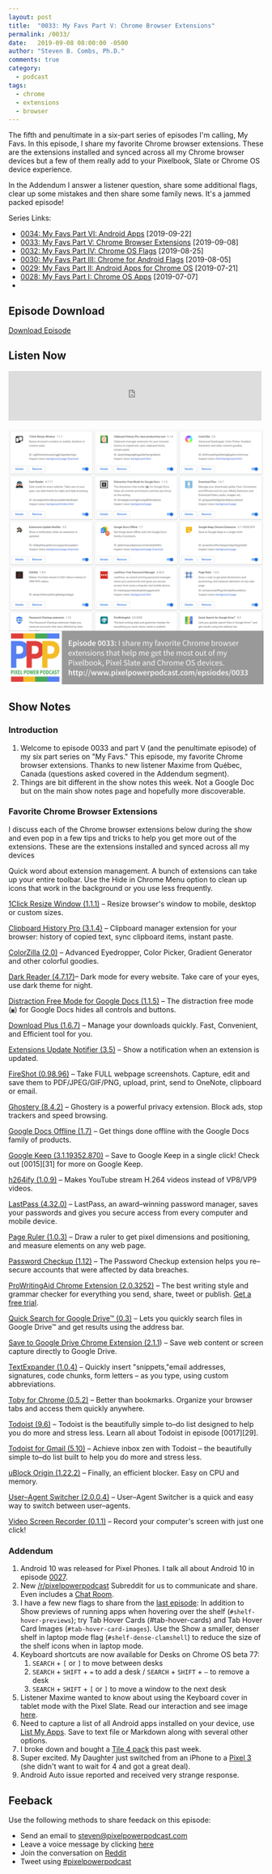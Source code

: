 ```yaml
---
layout: post
title:  "0033: My Favs Part V: Chrome Browser Extensions"
permalink: /0033/
date:   2019-09-08 08:00:00 -0500
author: "Steven B. Combs, Ph.D."
comments: true
category:
  - podcast
tags:
  - chrome
  - extensions
  - browser
---
```


The fifth and penultimate in a six-part series of episodes I'm calling, My Favs. In this episode, I share my favorite Chrome browser extensions. These are the extensions installed and synced across all my Chrome browser devices but a few of them really add to your Pixelbook, Slate or Chrome OS device experience.

In the Addendum I answer a listener question, share some additional flags, clear up some mistakes and then share some family news. It's a jammed packed episode!

Series Links:

- [0034: My Favs Part VI: Android Apps](/0034) [2019-09-22]
- [0033: My Favs Part V: Chrome Browser Extensions](/0033) [2019-09-08]
- [0032: My Favs Part IV: Chrome OS Flags](/0032) [2019-08-25]
- [0030: My Favs Part III: Chrome for Android Flags](/0030) [2019-08-05]
- [0029: My Favs Part II: Android Apps for Chrome OS](/0020) [2019-07-21]
- [0028: My Favs Part I: Chrome OS Apps](/0028) [2019-07-07]
-
## Episode Download

[Download Episode](https://s3-us-west-2.amazonaws.com/anchor-audio-bank/staging/2019-12-19/18588a2558aadd84f719cf0f4e9ed213.m4a)

## Listen Now

<p><iframe src="https://anchor.fm/pixelpowerpodcast/embed/episodes/0033-My-Favs-Part-V-Chrome-Browser-Extensions-e59qb4" height="98px" width="500px" frameborder="0" scrolling="no"></iframe></p>

![Episode Album Art](/images/album-art/2019/0033.png)

## Show Notes

### Introduction

1. Welcome to episode 0033 and part V (and the penultimate episode) of my six part series on "My Favs." This episode, my favorite Chrome browser extensions.
Thanks to new listener Maxime from Québec, Canada (questions asked covered in the Addendum segment).
2. Things are bit different in the show notes this week. Not a Google Doc but on the main show notes page and hopefully more discoverable.

### Favorite Chrome Browser Extensions
I discuss each of the Chrome browser extensions below during the show and even pop in a few tips and tricks to help you get more out of the extensions. These are the extensions installed and synced across all my devices

Quick word about extension management. A bunch of extensions can take up your entire toolbar. Use the Hide in Chrome Menu option to clean up icons that work in the background or you use less frequently.

[1Click Resize Window (1.1.1)][105] – Resize browser's window to mobile, desktop or custom sizes.

[Clipboard History Pro (3.1.4)][107] – Clipboard manager extension for your browser: history of copied text, sync clipboard items, instant paste.

[ColorZilla (2.0)][109] – Advanced Eyedropper, Color Picker, Gradient Generator and other colorful goodies.

[Dark Reader (4.7.17)][111]– Dark mode for every website. Take care of your eyes, use dark theme for night.

[Distraction Free Mode for Google Docs (1.1.5)][113] – The distraction free mode (`▣`) for Google Docs hides all controls and buttons.

[Download Plus (1.6.7)][115] – Manage your downloads quickly. Fast, Convenient, and Efficient tool for you.

[Extensions Update Notifier (3.5)][117] – Show a notification when an extension is updated.

[FireShot (0.98.96)][119] – Take FULL webpage screenshots. Capture, edit and save them to PDF/JPEG/GIF/PNG, upload, print, send to OneNote, clipboard or email.

[Ghostery (8.4.2)][121] – Ghostery is a powerful privacy extension. Block ads, stop trackers and speed browsing.

[Google Docs Offline (1.7)][123] – Get things done offline with the Google Docs family of products.

[Google Keep (3.1.19352.870)][125] – Save to Google Keep in a single click! Check out [0015][31] for more on Google Keep.

[h264ify (1.0.9)][127] – Makes YouTube stream H.264 videos instead of VP8/VP9 videos.

[LastPass (4.32.0)][129] – LastPass, an award–winning password manager, saves your passwords and gives you secure access from every computer and mobile device.

[Page Ruler (1.0.3)][131] – Draw a ruler to get pixel dimensions and positioning, and measure elements on any web page.

[Password Checkup (1.12)][133] – The Password Checkup extension helps you re–secure accounts that were affected by data breaches.

[ProWritingAid Chrome Extension (2.0.3252)][135] – The best writing style and grammar checker for everything you send, share, tweet or publish. [Get a free trial](https://prowritingaid.com/?afid=6362).

[Quick Search for Google Drive™ (0.3)][138] – Lets you quickly search files in Google Drive™ and get results using the address bar.

[Save to Google Drive Chrome Extension (2.1.1][140]) – Save web content or screen capture directly to Google Drive.

[TextExpander (1.0.4)][142] – Quickly insert "snippets,"email addresses, signatures, code chunks, form letters – as you type, using custom abbreviations.

[Toby for Chrome (0.5.2)][144] – Better than bookmarks. Organize your browser tabs and access them quickly anywhere.

[Todoist (9.6)][146] – Todoist is the beautifully simple to–do list designed to help you do more and stress less. Learn all about Todoist in episode [0017][29].

[Todoist for Gmail (5.10)][148] – Achieve inbox zen with Todoist – the beautifully simple to–do list built to help you do more and stress less.

[uBlock Origin (1.22.2)][150] – Finally, an efficient blocker. Easy on CPU and memory.

[User–Agent Switcher (2.0.0.4)][152] – User–Agent Switcher is a quick and easy way to switch between user–agents.

[Video Screen Recorder (0.1.1)][154] – Record your computer's screen with just one click!

### Addendum
1. Android 10 was released for Pixel Phones. I talk all about Android 10 in episode [0027](https://www.pixelpowerpodcast.com/0027).
2. New [/r/pixelpowerpodcast](https://www.reddit.com/r/pixelpowerpodcast) Subreddit for us to communicate and share. Even includes a [Chat Room](https://www.reddit.com/chat/r/pixelpowerpodcast/channel/17196837_cd16c41b6debba747dd39dd8192cd88b166f9e0e).
3. I have a few new flags to share from the [last episode](https://www.pixelpowerpodcast.com/0032): In addition to Show previews of running apps when hovering over the shelf (`#shelf-hover-previews`); try Tab Hover Cards (#tab-hover-cards) and Tab Hover Card Images (`#tab-hover-card-images`). Use the Show a smaller, denser shelf in laptop mode flag (`#shelf-dense-clamshell`) to reduce the size of the shelf icons when in laptop mode.
4. Keyboard shortcuts are now available for Desks on Chrome OS beta 77:
   1. `SEARCH` + `[` or `]` to move between desks
   2. `SEARCH` + `SHIFT` + `=` to add a desk / `SEARCH` + `SHIFT` + `–` to remove a desk
   3. `SEARCH` + `SHIFT` + `[` or `]` to move a window to the next desk
5. Listener Maxime wanted to know about using the Keyboard cover in tablet mode with the Pixel Slate. Read our interaction and see image [here](https://www.facebook.com/pixelpowerpodcast/posts/391233741773553).
6. Need to capture a list of all Android apps installed on your device, use [List My Apps](https://play.google.com/store/apps/details?id=de.onyxbits.listmyapps). Save to text file or Markdown along with several other options.
7. I broke down and bought a [Tile 4 pack](https://amzn.to/368u0Ri) this past week.
8. Super excited. My Daughter just switched from an iPhone to a [Pixel 3](https://amzn.to/2u2LUGN) (she didn't want to wait for 4 and got a great deal).
9. Android Auto issue reported and received very strange response.

## Feeback

Use the following methods to share feedack on this episode:

* Send an email to <steven@pixelpowerpodcast.com>
* Leave a voice message by clicking [here](https://anchor.fm/pixelpowerpodcast/message)
* Join the conversation on [Reddit](https://www.reddit.com/r/pixelpowerpodcast/)
* Tweet using [#pixelpowerpodcast](https://twitter.com/search?q=%23pixelpowerpodcast&src=typed_query)

<!-- referenced links below -->

[105]: https://chrome.google.com/webstore/detail/1click-resize-to-half/nppabppdgmjgcnblnhphfcekjhhjgnia?
[107]: https://chrome.google.com/webstore/detail/clipboard-history-pro-bes/ajiejmhbejpdgkkigpddefnjmgcbkenk?hl=en
[109]: https://chrome.google.com/webstore/detail/colorzilla/bhlhnicpbhignbdhedgjhgdocnmhomnp?hl=en
[111]: https://chrome.google.com/webstore/detail/dark-reader/eimadpbcbfnmbkopoojfekhnkhdbieeh?hl=en
[113]: https://chrome.google.com/webstore/detail/distraction-free-mode-for/blmejkgbnceohgjfnoiegdlbfkmpkeha?hl=en
[115]: https://chrome.google.com/webstore/detail/video-downloader-plus/fhplmmllnpjjlncfjpbbpjadoeijkogc?hl=en
[117]: https://chrome.google.com/webstore/detail/extensions-update-notifie/nlldbplhbaopldicmcoogopmkonpebjm?hl=de
[119]: https://chrome.google.com/webstore/detail/take-webpage-screenshots/mcbpblocgmgfnpjjppndjkmgjaogfceg?hl=en
[121]: https://www.ghostery.com
[123]: https://chrome.google.com/webstore/detail/google-docs-offline/ghbmnnjooekpmoecnnnilnnbdlolhkhi
[125]: https://chrome.google.com/webstore/detail/google-keep-chrome-extens/lpcaedmchfhocbbapmcbpinfpgnhiddi?hl=en
[127]: https://chrome.google.com/webstore/detail/h264ify/aleakchihdccplidncghkekgioiakgal
[129]: https://chrome.google.com/webstore/detail/lastpass-free-password-ma/hdokiejnpimakedhajhdlcegeplioahd
[131]: https://chrome.google.com/webstore/detail/page-ruler/emliamioobfffbgcfdchabfibonehkme?hl=en
[133]: https://chrome.google.com/webstore/detail/password-checkup-extensio/pncabnpcffmalkkjpajodfhijclecjno?hl=en
[135]: https://chrome.google.com/webstore/detail/prowritingaid/npnbdojkgkbcdfdjlfdmplppdphlhhcf
[138]: https://chrome.google.com/webstore/detail/quick-search-for-google-d/ddebdlfmldojeofgkeocjdkloocegmae?hl=en
[140]: https://chrome.google.com/webstore/detail/save-to-google-drive/gmbmikajjgmnabiglmofipeabaddhgne?hl=en
[142]: https://chrome.google.com/webstore/detail/textexpander-for-chrome/mmfhhfjhpadoefoaahomoakamjcfcoil?hl=en
[144]: https://chrome.google.com/webstore/detail/toby-for-chrome/hddnkoipeenegfoeaoibdmnaalmgkpip?hl=en
[146]: https://chrome.google.com/webstore/detail/todoist-to-do-list-and-ta/jldhpllghnbhlbpcmnajkpdmadaolakh?
[148]: https://chrome.google.com/webstore/detail/todoist-for-gmail/clgenfnodoocmhnlnpknojdbjjnmecff?hl=en
[150]: https://chrome.google.com/webstore/detail/ublock-origin/cjpalhdlnbpafiamejdnhcphjbkeiagm?hl=en
[152]: https://chrome.google.com/webstore/detail/user-agent-switcher/dbclpoekepcmadpkeaelmhiheolhjflj?hl=en
[154]: https://chrome.google.com/webstore/detail/video-screen-recorder/ononjdlajdkflnocgjiihiipagglgpio
